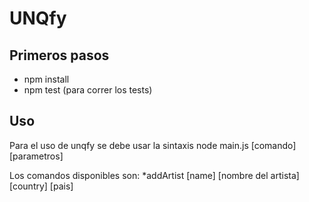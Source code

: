 # UNQfy

## Primeros pasos
* npm install
* npm test (para correr los tests)

## Uso
Para el uso de unqfy se debe usar la sintaxis
node main.js [comando] [parametros]

Los comandos disponibles son:
*addArtist [name] [nombre del artista] [country] [pais]
